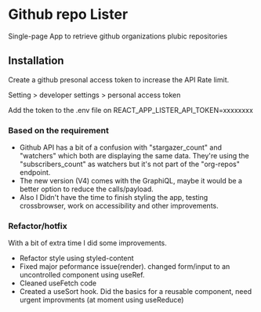 # Github repo Lister

Single-page App to retrieve github organizations plubic repositories

## Installation

Create a github presonal access token to increase the API Rate limit.

Setting > developer settings > personal access token

Add the token to the .env file on REACT_APP_LISTER_API_TOKEN=xxxxxxxx

### Based on the requirement

- Github API has a bit of a confusion with "stargazer_count" and "watchers" which both are displaying the same data. They're using the "subscribers_count" as watchers but it's not part of the "org-repos" endpoint.
- The new version (V4) comes with the GraphiQL, maybe it would be a better option to reduce the calls/payload.
- Also I Didn't have the time to finish styling the app, testing crossbrowser, work on accessibility and other improvements.

### Refactor/hotfix

With a bit of extra time I did some improvements.

- Refactor style using styled-content
- Fixed major peformance issue(render). changed form/input to an uncontrolled component using useRef.
- Cleaned useFetch code
- Created a useSort hook. Did the basics for a reusable component, need urgent improvments (at moment using useReduce)
